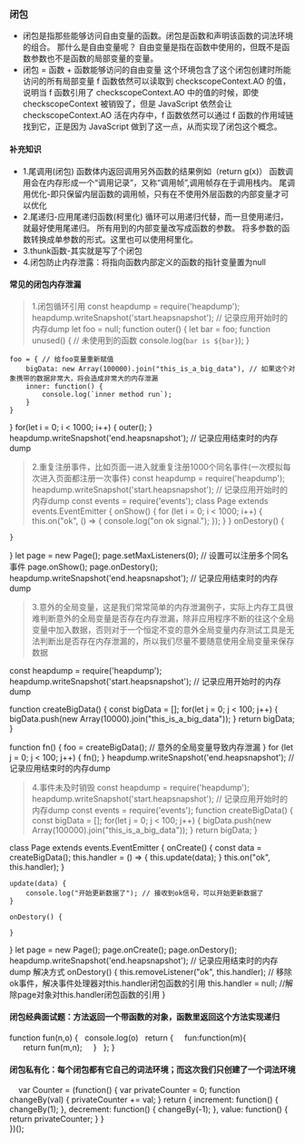 ### 闭包
* 闭包是指那些能够访问自由变量的函数。闭包是函数和声明该函数的词法环境的组合。
   那什么是自由变量呢？
   自由变量是指在函数中使用的，但既不是函数参数也不是函数的局部变量的变量。
* 闭包 = 函数 + 函数能够访问的自由变量
这个环境包含了这个闭包创建时所能访问的所有局部变量
f 函数依然可以读取到 checkscopeContext.AO 的值，说明当 f 函数引用了 checkscopeContext.AO 中的值的时候，即使 checkscopeContext 被销毁了，但是 JavaScript 依然会让 checkscopeContext.AO 活在内存中，f 函数依然可以通过 f 函数的作用域链找到它，正是因为 JavaScript 做到了这一点，从而实现了闭包这个概念。

#### 补充知识
* 1.尾调用(闭包)
函数体内返回调用另外函数的结果例如（return g(x)）
函数调用会在内存形成一个“调用记录”，又称“调用帧”,调用帧存在于调用栈内。
尾调用优化-即只保留内层函数的调用帧，只有在不使用外层函数的内部变量才可以优化
* 2.尾递归-应用尾递归函数(柯里化)
循环可以用递归代替，而一旦使用递归，就最好使用尾递归。
所有用到的内部变量改写成函数的参数。
将多参数的函数转换成单参数的形式。这里也可以使用柯里化。
* 3.thunk函数-其实就是写了个闭包
* 4.闭包防止内存泄露：将指向函数内部定义的函数的指针变量置为null
#### 常见的闭包内存泄漏
>1.闭包循环引用
const heapdump = require('heapdump');
heapdump.writeSnapshot('start.heapsnapshot'); // 记录应用开始时的内存dump
let foo = null;
function outer() {
    let bar = foo;
    function unused() { // 未使用到的函数
        console.log(`bar is ${bar}`);
    }

    foo = { // 给foo变量重新赋值
        bigData: new Array(100000).join("this_is_a_big_data"), // 如果这个对象携带的数据非常大，将会造成非常大的内存泄漏
        inner: function() {
            console.log(`inner method run`);
        }
    }
}
for(let i = 0; i < 1000; i++) {
    outer();
}
heapdump.writeSnapshot('end.heapsnapshot'); // 记录应用结束时的内存dump
> 2.重复注册事件，比如页面一进入就重复注册1000个同名事件(一次模拟每次进入页面都注册一次事件)
const heapdump = require('heapdump');
heapdump.writeSnapshot('start.heapsnapshot'); // 记录应用开始时的内存dump
const events = require('events');
class Page extends events.EventEmitter {
    onShow() {
        for (let i = 0; i < 1000; i++) {
            this.on("ok", () => {
                console.log("on ok signal.");
            });
        }
    }
    onDestory() {
        
    }
}
let page = new Page();
page.setMaxListeners(0); // 设置可以注册多个同名事件
page.onShow();
page.onDestory();
heapdump.writeSnapshot('end.heapsnapshot'); // 记录应用结束时的内存dump
> 3.意外的全局变量，这是我们常常简单的内存泄漏例子，实际上内存工具很难判断意外的全局变量是否存在内存泄漏，除非应用程序不断的往这个全局变量中加入数据，否则对于一个恒定不变的意外全局变量内存测试工具是无法判断出是否存在内存泄漏的，所以我们尽量不要随意使用全局变量来保存数据

const heapdump = require('heapdump');
heapdump.writeSnapshot('start.heapsnapshot'); // 记录应用开始时的内存dump

function createBigData() {
    const bigData = [];
    for(let j = 0; j < 100; j++) {
        bigData.push(new Array(10000).join("this_is_a_big_data"));
    }
    return bigData;
}

function fn() {
    foo = createBigData(); // 意外的全局变量导致内存泄漏
}
for (let j = 0; j < 100; j++) {
    fn();
}
heapdump.writeSnapshot('end.heapsnapshot'); // 记录应用结束时的内存dump
> 4.事件未及时销毁
const heapdump = require('heapdump');
heapdump.writeSnapshot('start.heapsnapshot'); // 记录应用开始时的内存dump
const events = require('events');
function createBigData() {
    const bigData = [];
    for(let j = 0; j < 100; j++) {
        bigData.push(new Array(100000).join("this_is_a_big_data"));
    }
    return bigData;
}

class Page extends events.EventEmitter {
    onCreate() {
        const data = createBigData();
        this.handler = () => {
            this.update(data);
        }
        this.on("ok", this.handler);
    }

    update(data) {
        console.log("开始更新数据了"); // 接收到ok信号，可以开始更新数据了
    }

    onDestory() {
       
    }
}
let page = new Page();
page.onCreate();
page.onDestory();
heapdump.writeSnapshot('end.heapsnapshot'); // 记录应用结束时的内存dump
解决方式
onDestory() {
        this.removeListener("ok", this.handler); // 移除ok事件，解决事件处理器对this.handler闭包函数的引用
        this.handler = null; //解除page对象对this.handler闭包函数的引用
}
#### 闭包经典面试题：方法返回一个带函数的对象，函数里返回这个方法实现递归
function fun(n,o) {
  console.log(o)
  return {
    fun:function(m){
      return fun(m,n);
    }
  };
}
#### 闭包私有化：每个闭包都有它自己的词法环境；而这次我们只创建了一个词法环境
   
var Counter = (function() {
  var privateCounter = 0;
  function changeBy(val) {
    privateCounter += val;
  }
  return {
    increment: function() {
      changeBy(1);
    },
    decrement: function() {
      changeBy(-1);
    },
    value: function() {
      return privateCounter;
    }
  }   
})();




